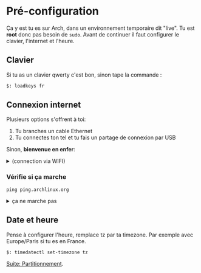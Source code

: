 # Pré-configuration
Ça y est tu es sur Arch, dans un environnement temporaire dit "live".
Tu est **root** donc pas besoin de `sudo`.
Avant de continuer il faut configurer le clavier, l'internet et l'heure.

## Clavier
Si tu as un clavier qwerty c'est bon, sinon tape la commande :
```sh
$: loadkeys fr
```


## Connexion internet
Plusieurs options s'offrent à toi:
1. Tu branches un cable Ethernet
2. Tu connectes ton tel et tu fais un partage de connexion par USB

Sinon, **bienvenue en enfer**:
<details>

<summary>(connection via WIFI)</summary>

### WIFI (iwctl)
Tu dois utiliser l'outil `iwctl`
```sh
$: iwctl
```
#### Option manuelle
```c
[iwd]# device list
// Remplace <name> par le nom du device (c'est souvent wlan0)
[iwd]# device <name> set-property Powered on
[iwd]# station <name> scan
[iwd]# station <name> get-networks
[iwd]# station <name> connect SSID
```
#### Pin WPS
```c
[iwd]# wsc list
[iwd]# wsc device push-button
```
</details>




### Vérifie si ça marche
```
ping ping.archlinux.org
```

<details>

<summary>ça ne marche pas</summary>

#### Si ça ne marche pas
```
ip link
```
regarde si ta carte réseau est UP 
si ce n'est pas le cas
```
$: rfkill
ID TYPE      DEVICE      SOFT      HARD
 0 bluetooth hci0   unblocked unblocked
 1 wlan      phy0   unblocked unblocked
 
$: rfkill unblock wlan
```

Puis 
```
ip a
```
Pour voir si tu as une IP (sous la forme `192.168.1.X` si tu es sur un réseau normal et un truc chelou sinon).

Si tu en as une et pas de connexion c'est le réseau le problème, sinon recommence.

</details>


## Date et heure

Pense à configurer l'heure, remplace tz par ta timezone. Par exemple avec Europe/Paris si tu es en France.
```sh
$: timedatectl set-timezone tz
```




[Suite: Partitionnement](./03-partitionnement.md).
